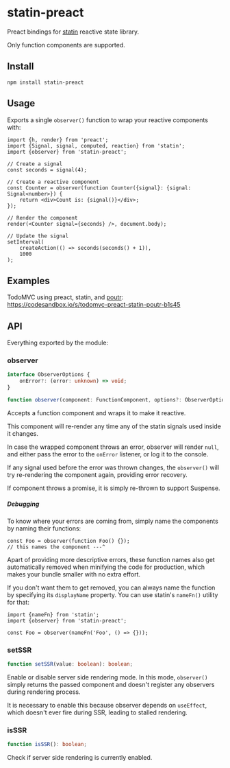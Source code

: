 # statin-preact

Preact bindings for [statin](https://github.com/tomasklaen/statin) reactive state library.

Only function components are supported.

## Install

```
npm install statin-preact
```

## Usage

Exports a single `observer()` function to wrap your reactive components with:

```tsx
import {h, render} from 'preact';
import {Signal, signal, computed, reaction} from 'statin';
import {observer} from 'statin-preact';

// Create a signal
const seconds = signal(4);

// Create a reactive component
const Counter = observer(function Counter({signal}: {signal: Signal<number>}) {
	return <div>Count is: {signal()}</div>;
});

// Render the component
render(<Counter signal={seconds} />, document.body);

// Update the signal
setInterval(
	createAction(() => seconds(seconds() + 1)),
	1000
);
```

## Examples

TodoMVC using preact, statin, and [poutr](https://github.com/tomasklaen/poutr): https://codesandbox.io/s/todomvc-preact-statin-poutr-b1s45

## API

Everything exported by the module:

### observer

```ts
interface ObserverOptions {
	onError?: (error: unknown) => void;
}

function observer(component: FunctionComponent, options?: ObserverOptions): FunctionComponent;
```

Accepts a function component and wraps it to make it reactive.

This component will re-render any time any of the statin signals used inside it changes.

In case the wrapped component throws an error, observer will render `null`, and either pass the error to the `onError` listener, or log it to the console.

If any signal used before the error was thrown changes, the `observer()` will try re-rendering the component again, providing error recovery.

If component throws a promise, it is simply re-thrown to support Suspense.

##### Debugging

To know where your errors are coming from, simply name the components by naming their functions:

```tsx
const Foo = observer(function Foo() {});
// this names the component ---^
```

Apart of providing more descriptive errors, these function names also get automatically removed when minifying the code for production, which makes your bundle smaller with no extra effort.

If you don't want them to get removed, you can always name the function by specifying its `displayName` property. You can use statin's `nameFn()` utility for that:

```tsx
import {nameFn} from 'statin';
import {observer} from 'statin-preact';

const Foo = observer(nameFn('Foo', () => {}));
```

### setSSR

```ts
function setSSR(value: boolean): boolean;
```

Enable or disable server side rendering mode. In this mode, `observer()` simply returns the passed component and doesn't register any observers during rendering process.

It is necessary to enable this because observer depends on `useEffect`, which doesn't ever fire during SSR, leading to stalled rendering.

### isSSR

```ts
function isSSR(): boolean;
```

Check if server side rendering is currently enabled.
